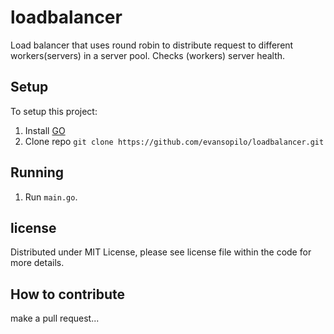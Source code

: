 # loadbalancer
Load balancer that uses round robin to distribute request to different workers(servers) in a server pool.
Checks (workers) server health.

## Setup
To setup this project:

1. Install [GO](https://golang.org/doc/install)
2. Clone repo `git clone https://github.com/evansopilo/loadbalancer.git`

## Running
1. Run `main.go`.

## license
Distributed under MIT License, please see license file within the code for more details.

## How to contribute
make a pull request...

